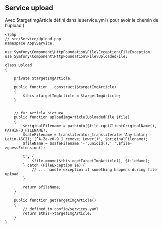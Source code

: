 ## Service upload

Avec $targetImgArticle défini dans le service.yml ( pour avoir le chemin de l'upload )

    <?php
    // src/Service/Upload.php
    namespace App\Service;

    use Symfony\Component\HttpFoundation\File\Exception\FileException;
    use Symfony\Component\HttpFoundation\File\UploadedFile;

    class Upload
    {

        private $targetImgArticle;

        public function __construct($targetImgArticle)
        {
            $this->targetImgArticle = $targetImgArticle;
        }


        // for article picture
        public function uploadImgArticle(UploadedFile $file)
        {
            $originalFilename = pathinfo($file->getClientOriginalName(), PATHINFO_FILENAME);
            $safeFilename = transliterator_transliterate('Any-Latin; Latin-ASCII; [^A-Za-z0-9_] remove; Lower()', $originalFilename);
            $fileName = $safeFilename.'-'.uniqid().'.'.$file->guessExtension();

            try {
                $file->move($this->getTargetImgArticle(), $fileName);
            } catch (FileException $e) {
                // ... handle exception if something happens during file upload
            }

            return $fileName;
        }

        public function getTargetImgArticle()
        {
            // defined in config/services.yaml
            return $this->targetImgArticle;
        }
    }
